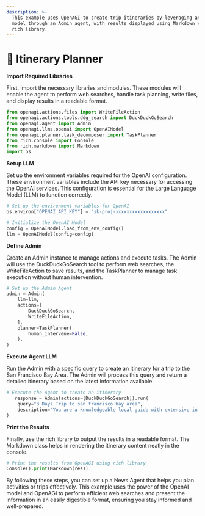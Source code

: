 ```yaml
---
description: >-
  This example uses OpenAGI to create trip itineraries by leveraging an OpenAI
  model through an Admin agent, with results displayed using Markdown via the
  rich library.
---
```


# 📅 Itinerary Planner

**Import Required Libraries**

First, import the necessary libraries and modules. These modules will enable the agent to perform web searches, handle task planning, write files, and display results in a readable format.

```python
from openagi.actions.files import WriteFileAction
from openagi.actions.tools.ddg_search import DuckDuckGoSearch
from openagi.agent import Admin
from openagi.llms.openai import OpenAIModel
from openagi.planner.task_decomposer import TaskPlanner
from rich.console import Console
from rich.markdown import Markdown
import os
```

**Setup LLM**

Set up the environment variables required for the OpenAI configuration. These environment variables include the API key necessary for accessing the OpenAI services. This configuration is essential for the Large Language Model (LLM) to function correctly.

```python
# Set up the environment variables for OpenAI
os.environ["OPENAI_API_KEY"] = "sk-proj-xxxxxxxxxxxxxxxxxx"

# Initialize the OpenAI Model
config = OpenAIModel.load_from_env_config()
llm = OpenAIModel(config=config)
```

**Define Admin**

Create an Admin instance to manage actions and execute tasks. The Admin will use the DuckDuckGoSearch tool to perform web searches, the WriteFileAction to save results, and the TaskPlanner to manage task execution without human intervention.

```python
# Set up the Admin Agent
admin = Admin(
    llm=llm,
    actions=[
        DuckDuckGoSearch,
        WriteFileAction,
    ],
    planner=TaskPlanner(
        human_intervene=False,
    ),
)
```

**Execute Agent LLM**

Run the Admin with a specific query to create an itinerary for a trip to the San Francisco Bay Area. The Admin will process this query and return a detailed itinerary based on the latest information available.

```python
# Execute the Agent to create an itinerary
   response = Admin(actions=[DuckDuckGoSearch]).run(
    query="3 Days Trip to san francisco bay area",
    description="You are a knowledgeable local guide with extensive information about the city, it's attractions and customs",
)
```

**Print the Results**

Finally, use the rich library to output the results in a readable format. The Markdown class helps in rendering the itinerary content neatly in the console.

```python
# Print the results from OpenAGI using rich library
Console().print(Markdown(res))
```

By following these steps, you can set up a News Agent that helps you plan activities or trips effectively. This example uses the power of the OpenAI model and OpenAGI to perform efficient web searches and present the information in an easily digestible format, ensuring you stay informed and well-prepared.
